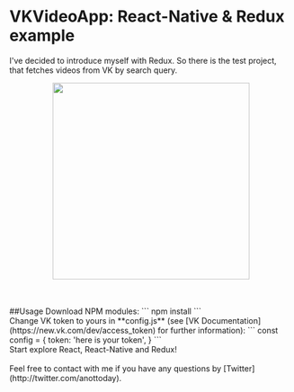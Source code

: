 # VKVideoApp: React-Native & Redux example
I've decided to introduce myself with Redux. So there is the test project, that fetches videos from VK by search query.
<p align="center">
  <img src="https://github.com/skoob13/vkvideoapp/blob/master/demo.png?raw=true" width="350"/>
</p>
<br />
<br />
##Usage
Download NPM modules:
```
npm install
```
<br />
Change VK token to yours in **config.js** (see [VK Documentation](https://new.vk.com/dev/access_token) for further information):
```
const config = {
  token: 'here is your token',
}
```
<br />
Start explore React, React-Native and Redux!
<br />
<br />
Feel free to contact with me if you have any questions by [Twitter](http://twitter.com/anottoday).
